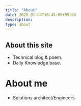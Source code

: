 ```yaml
---
title: "About"
date: 2020-01-04T16:48:05+09:00
description: 
type: about
---
```


## About this site

* Technical blog & poem.
* Daily Knowledge base.


# About me

* Solutions architect/Engineers